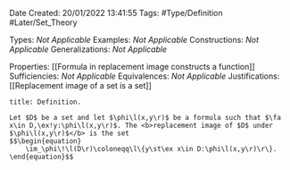 <div class="topSpace"></div>

Date Created: 20/01/2022 13:41:55
Tags: #Type/Definition #Later/Set_Theory

Types: <i>Not Applicable</i>
Examples: <i>Not Applicable</i> 
Constructions: <i>Not Applicable</i>
Generalizations: <i>Not Applicable</i>

Properties: [[Formula in replacement image constructs a function]]
Sufficiencies: <i>Not Applicable</i>
Equivalences: <i>Not Applicable</i>
Justifications: [[Replacement image of a set is a set]]

``` ad-Definition
title: Definition.

Let $D$ be a set and let $\phi\l(x,y\r)$ be a formula such that $\fa x\in D,\ex!y:\phi\l(x,y\r)$. The <b>replacement image of $D$ under $\phi\l(x,y\r)$</b> is the set
$$\begin{equation}
    \im_\phi\!\l(D\r)\coloneqq\l\{y\st\ex x\in D:\phi\l(x,y\r)\r\}.
\end{equation}$$

```
